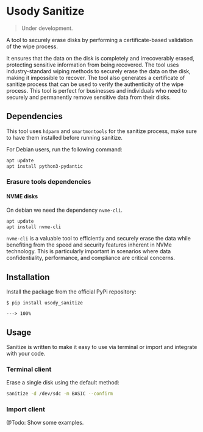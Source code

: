 # Usody Sanitize

> Under development.

A tool to securely erase disks by performing a certificate-based validation of
the wipe process.

It ensures that the data on the disk is completely and 
irrecoverably erased, protecting sensitive information from being recovered. 
The tool uses industry-standard wiping methods to securely erase the data on 
the disk, making it impossible to recover. The tool also generates a 
certificate of sanitize process that can be used to verify the authenticity of the wipe
process. This tool is perfect for businesses and individuals who need to
securely and permanently remove sensitive data from their disks.

## Dependencies

This tool uses `hdparm` and `smartmontools` for the sanitize process, make sure to have them installed before running
sanitize.

For Debian users, run the following command:

```bash
apt update
apt install python3-pydantic
```

### Erasure tools dependencies

#### NVME disks

On debian we need the dependency `nvme-cli`.

```bash
apt update
apt install nvme-cli
```

`nvme-cli` is a valuable tool to efficiently and securely erase the data while benefiting from the speed and security
features inherent in NVMe technology. This is particularly important in scenarios where data confidentiality,
performance, and compliance are critical concerns.

## Installation

Install the package from the official PyPi repository:

<div class="termy">

```console
$ pip install usody_sanitize

---> 100%
```

</div>

## Usage

Sanitize is written to make it easy to use via terminal or import and integrate with your code.

### Terminal client

Erase a single disk using the default method: 

```bash
sanitize -d /dev/sdc -m BASIC --confirm
```

### Import client

@Todo: Show some examples.